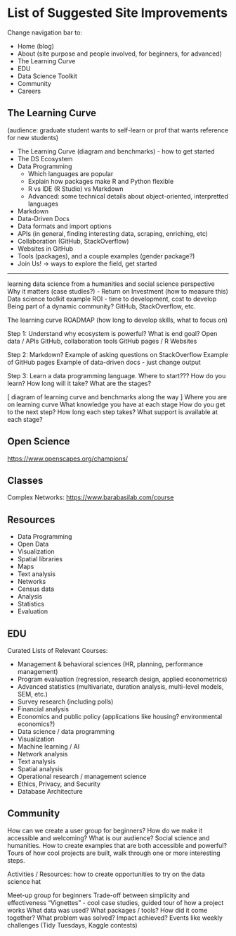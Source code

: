 # List of Suggested Site Improvements



Change navigation bar to:

* Home (blog) 
* About (site purpose and people involved, for beginners, for advanced)
* The Learning Curve 
* EDU  
* Data Science Toolkit
* Community 
* Careers 




## The Learning Curve

(audience: graduate student wants to self-learn or prof that wants reference for new students)

* The Learning Curve (diagram and benchmarks) - how to get started
* The DS Ecosystem
* Data Programming
  * Which languages are popular
  * Explain how packages make R and Python flexible
  * R vs IDE (R Studio) vs Markdown
  * Advanced: some technical details about object-oriented, interpretted languages
* Markdown
* Data-Driven Docs
* Data formats and import options
* APIs (in general, finding interesting data, scraping, enriching, etc)
* Collaboration (GitHub, StackOverflow)
* Websites in GitHub
* Tools (packages), and a couple examples (gender package?)
* Join Us!  → ways to explore the field, get started

-------  

learning data science from a humanities and social science perspective
Why it matters (case studies?) - Return on Investment (how to measure this)
Data science toolkit example
ROI - time to development, cost to develop
Being part of a dynamic community? GitHub, StackOverflow, etc.


The learning curve ROADMAP (how long to develop skills, what to focus on)


Step 1: Understand why ecosystem is powerful? What is end goal? 
Open data / APIs
GitHub, collaboration tools
GitHub pages / R Websites


Step 2: Markdown? 
Example of asking questions on StackOverflow
Example of GitHub pages
Example of data-driven docs - just change output


Step 3: Learn a data programming language. Where to start???
How do you learn?
How long will it take? 
What are the stages? 


[ diagram of learning curve and benchmarks along the way ]
Where you are on learning curve
What knowledge you have at each stage
How do you get to the next step? 
How long each step takes? 
What support is available at each stage?


## Open Science 

https://www.openscapes.org/champions/



## Classes

Complex Networks: https://www.barabasilab.com/course 

## Resources

* Data Programming 
* Open Data
* Visualization
* Spatial libraries
* Maps
* Text analysis
* Networks
* Census data
* Analysis
* Statistics
* Evaluation


## EDU

Curated Lists of Relevant Courses:

* Management & behavioral sciences (HR, planning, performance management)
* Program evaluation (regression, research design, applied econometrics)
* Advanced statistics (multivariate, duration analysis, multi-level models, SEM, etc.)
* Survey research (including polls)
* Financial analysis
* Economics and public policy (applications like housing? environmental economics?)
* Data science / data programming
* Visualization
* Machine learning / AI
* Network analysis
* Text analysis
* Spatial analysis
* Operational research / management science
* Ethics, Privacy, and Security 
* Database Architecture


## Community

How can we create a user group for beginners? 
How do we make it accessible and welcoming? 
What is our audience? Social science and humanities. 
How to create examples that are both accessible and powerful? Tours of how cool projects are built, walk through one or more interesting steps. 

Activities / Resources: how to create opportunities to try on the data science hat 

Meet-up group for beginners
Trade-off between simplicity and effectiveness
“Vignettes” - cool case studies, guided tour of how a project works
What data was used?
What packages / tools? 
How did it come together? 
What problem was solved? Impact achieved? 
Events like weekly challenges (Tidy Tuesdays, Kaggle contests)
